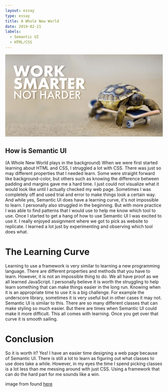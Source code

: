 ```yaml
---
layout: essay
type: essay
title: A Whole New World
date: 2019-02-21
labels:
  - Semantic UI
  - HTML/CSS
---
```

<img class="ui medium right floated image" src="../images/work-smarter-not-harder.png">

## How is Semantic UI
(A Whole New World plays in the background) When we were first started learning about HTML and CSS, I struggled a lot with CSS. There was just so may different properties that I needed learn. Some were straight forward like background-color, but others such as knowing the difference between padding and margins gave me a hard time. I just could not visualize what it would look like until I actually checked my web page. Sometimes I was completely off and used trial and error to make things look a certain way. And while yes, Semantic UI does have a learning curve, it's not impossible to learn. I personally also struggled in the beginning. But with more practice I was able to find patterns that I would use to help me know which tool to use. Once I started to get a hang of how to use Semantic UI I was excited to use it. I really enjoyed assignment where we got to pick as website to replicate. I learned a lot just by experimenting and observing which tool does what.

# The Learning Curve
Learning to use a framework is very similar to learning a new programming language. There are different properties and methods that you have to learn. However, it is not an impossible thing to do. We all have proof as we all learned JavaScript. I personally believe it is worth the struggling to help learn something that can make things easier in the long run. Knowing when it is an appropriate time to use it is a big challenge. For example the underscore library, sometimes it is very useful but in other cases it may not. Semantic UI is similar to this. There are so many different classes that can make styling so much easier. But there are times when Semantic UI could make it more difficult. This all comes with learning. Once you get over that curve it is smooth sailing. 

# Conclusion
So it is worth it? Yes! I have an easier time designing a web page because of Semantic UI. There is still a lot to learn as figuring out what classes to use does take a while. However, in my eyes the time I spend picking classes is a lot less than me messing around with just CSS. Using a framework that can do the hard part for me sounds like a win. 

image from found [here](http://protimemart.com/wp-content/uploads/2018/07/work-smarter-not-harder.png)